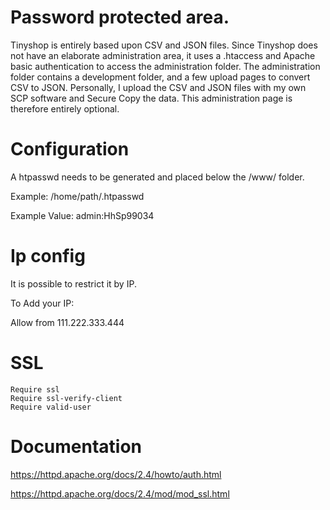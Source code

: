 # Password protected area.

Tinyshop is entirely based upon CSV and JSON files. Since Tinyshop does not have an elaborate administration area, it uses a .htaccess and Apache basic authentication to access the administration folder. The administration folder contains a development folder, and a few upload pages to convert CSV to JSON. Personally, I upload the CSV and JSON files with my own SCP software and Secure Copy the data. This administration page is therefore entirely optional.

# Configuration

A htpasswd needs to be generated and placed below the /www/ folder.

Example: /home/path/.htpasswd

Example Value: admin:HhSp99034

# Ip config
It is possible to restrict it by IP.

To Add your IP:

Allow from 111.222.333.444

# SSL
```
Require ssl
Require ssl-verify-client
Require valid-user
```

# Documentation

https://httpd.apache.org/docs/2.4/howto/auth.html

https://httpd.apache.org/docs/2.4/mod/mod_ssl.html

